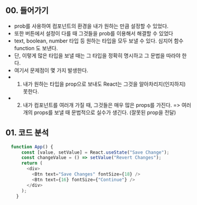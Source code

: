 ## 00. 들어가기
- prob를 사용하여 컴포넌트의 환경을 내가 원하는 만큼 설정할 수 있었다.
- 또한 버튼에서 설정이 다를 때 그것들을 prob를 이용해서 해결할 수 있었다
- text, boolean, number 타입 등 원하는 타입을 모두 보낼 수 있다. 심지어 함수 function 도 보낸다.
- 단, 이렇게 많은 타입을 보낼 때는 그 타입을 정확히 명시하고 그 문법을 따라야 한다.
- 여기서 문제점이 몇 가지 발생한다.
- 1. 내가 원하는 타입을 prop으로 보내도 React는 그것을 알아차리지(인지하지) 못한다.
- 2. 내가 컴포넌트를 여러개 가질 때, 그것들은 매우 많은 props를 가진다. => 여러개의 props를 보낼 때 문법적으로 실수가 생긴다. (잘못된 prop을 전달)

## 01. 코드 분석
```js
  function App() {
      const [value, setValue] = React.useState("Save Change");
      const changeValue = () => setValue("Revert Changes");
      return (
        <div>
          <Btn text="Save Changes" fontSize={18} />
          <Btn text={16} fontSize={"Continue"} /> 
        </div>
      );
    }
```
